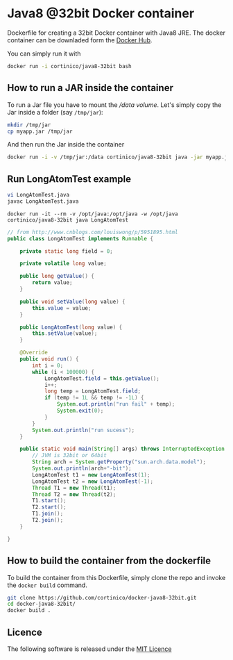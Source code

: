 # Java8 @32bit Docker container

Dockerfile for creating a 32bit Docker container with Java8 JRE.
The docker container can be downladed form the [Docker Hub](https://hub.docker.com/r/cortinico/java8-32bit/).

You can simply run it with
```bash
docker run -i cortinico/java8-32bit bash
```

## How to run a JAR inside the container
To run a Jar file you have to mount the */data volume*. Let's simply copy the Jar inside a folder (say ```/tmp/jar```):
```bash
mkdir /tmp/jar
cp myapp.jar /tmp/jar
```
And then run the Jar inside the container
```bash
docker run -i -v /tmp/jar:/data cortinico/java8-32bit java -jar myapp.jar
```

## Run LongAtomTest example 

```sh
vi LongAtomTest.java
javac LongAtomTest.java
```

`docker run -it --rm -v /opt/java:/opt/java -w /opt/java cortinico/java8-32bit java LongAtomTest`

```java
// from http://www.cnblogs.com/louiswong/p/5951895.html
public class LongAtomTest implements Runnable {

    private static long field = 0;

    private volatile long value;

    public long getValue() {
        return value;
    }

    public void setValue(long value) {
        this.value = value;
    }

    public LongAtomTest(long value) {
        this.setValue(value);
    }

    @Override
    public void run() {
        int i = 0;
        while (i < 100000) {
            LongAtomTest.field = this.getValue();
            i++;
            long temp = LongAtomTest.field;
            if (temp != 1L && temp != -1L) {
                System.out.println("run fail" + temp);
                System.exit(0);
            }
        }
        System.out.println("run sucess");
    }

    public static void main(String[] args) throws InterruptedException {
        // JVM is 32bit or 64bit
        String arch = System.getProperty("sun.arch.data.model");
        System.out.println(arch+"-bit");
        LongAtomTest t1 = new LongAtomTest(1);
        LongAtomTest t2 = new LongAtomTest(-1);
        Thread T1 = new Thread(t1);
        Thread T2 = new Thread(t2);
        T1.start();
        T2.start();
        T1.join();
        T2.join();
    }

}
```

## How to build the container from the dockerfile
To build the container from this Dockerfile, simply clone the repo and invoke the ```docker build``` command.
```bash
git clone https://github.com/cortinico/docker-java8-32bit.git
cd docker-java8-32bit/
docker build .
```

## Licence
The following software is released under the [MIT Licence](https://github.com/cortinico/docker-java8-32bit/blob/master/LICENSE)
